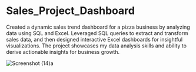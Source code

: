 # Sales_Project_Dashboard
Created a dynamic sales trend dashboard for a pizza business by analyzing data using SQL and Excel. Leveraged SQL queries to extract and transform sales data,
and then designed interactive Excel dashboards for insightful visualizations. The project showcases my data analysis skills and ability to derive actionable insights for business growth.

![Screenshot (14)a](https://github.com/vikashkr09/Pizza_Sales_Project/assets/121419780/c2f99110-dd22-471e-95eb-4619dbdc4694)
